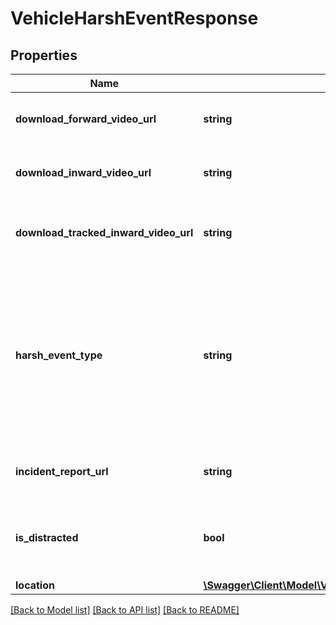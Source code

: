 # VehicleHarshEventResponse

## Properties
Name | Type | Description | Notes
------------ | ------------- | ------------- | -------------
**download_forward_video_url** | **string** | URL for downloading the forward facing video | [optional] 
**download_inward_video_url** | **string** | URL for downloading the inward facing video | [optional] 
**download_tracked_inward_video_url** | **string** | URL for downloading the tracked inward facing video | [optional] 
**harsh_event_type** | **string** | Type of the harsh event. One of: [Crash, Harsh Acceleration, Harsh Braking, Harsh Turn, ROP Engine, ROP Brake, YC Engine, YC Brake, Harsh Event] | 
**incident_report_url** | **string** | URL of the associated incident report page | 
**is_distracted** | **bool** | Whether the driver was deemed distracted during this harsh event | [optional] 
**location** | [**\Swagger\Client\Model\VehicleHarshEventResponseLocation**](VehicleHarshEventResponseLocation.md) |  | [optional] 

[[Back to Model list]](../README.md#documentation-for-models) [[Back to API list]](../README.md#documentation-for-api-endpoints) [[Back to README]](../README.md)


